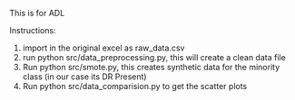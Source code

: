 This is for ADL 

Instructions:
1. import in the original excel as raw_data.csv
2. run python src/data_preprocessing.py, this will create a clean data file
3. Run python src/smote.py, this creates synthetic data for the minority class (in our case its DR Present)
4. Run python src/data_comparision.py to get the scatter plots